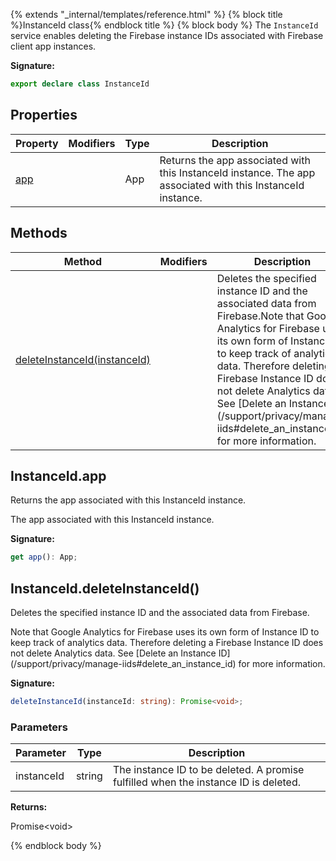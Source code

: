 {% extends "_internal/templates/reference.html" %}
{% block title %}InstanceId class{% endblock title %}
{% block body %}
The `InstanceId` service enables deleting the Firebase instance IDs associated with Firebase client app instances.

<b>Signature:</b>

```typescript
export declare class InstanceId 
```

## Properties

|  Property | Modifiers | Type | Description |
|  --- | --- | --- | --- |
|  [app](./firebase-admin.instance-id.instanceid.md#instanceidapp) |  | App | Returns the app associated with this InstanceId instance. The app associated with this InstanceId instance. |

## Methods

|  Method | Modifiers | Description |
|  --- | --- | --- |
|  [deleteInstanceId(instanceId)](./firebase-admin.instance-id.instanceid.md#instanceiddeleteinstanceid) |  | Deletes the specified instance ID and the associated data from Firebase.<!-- -->Note that Google Analytics for Firebase uses its own form of Instance ID to keep track of analytics data. Therefore deleting a Firebase Instance ID does not delete Analytics data. See \[Delete an Instance ID\](/support/privacy/manage-iids\#delete\_an\_instance\_id) for more information. |

## InstanceId.app

Returns the app associated with this InstanceId instance.

 The app associated with this InstanceId instance.

<b>Signature:</b>

```typescript
get app(): App;
```

## InstanceId.deleteInstanceId()

Deletes the specified instance ID and the associated data from Firebase.

Note that Google Analytics for Firebase uses its own form of Instance ID to keep track of analytics data. Therefore deleting a Firebase Instance ID does not delete Analytics data. See \[Delete an Instance ID\](/support/privacy/manage-iids\#delete\_an\_instance\_id) for more information.

<b>Signature:</b>

```typescript
deleteInstanceId(instanceId: string): Promise<void>;
```

### Parameters

|  Parameter | Type | Description |
|  --- | --- | --- |
|  instanceId | string | The instance ID to be deleted. A promise fulfilled when the instance ID is deleted. |

<b>Returns:</b>

Promise&lt;void&gt;

{% endblock body %}
